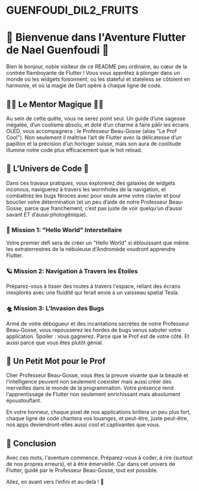 # GUENFOUDI_DIL2_FRUITS

# 🚀 Bienvenue dans l'Aventure Flutter de Nael Guenfoudi 🚀

Bien le bonjour, noble visiteur de ce README peu ordinaire, au cœur de la contrée flamboyante de Flutter ! Vous vous apprêtez à plonger dans un monde où les widgets foisonnent, où les stateful et stateless se côtoient en harmonie, et où la magie de Dart opère à chaque ligne de code.

## 🧙‍♂️ Le Mentor Magique 🧙‍♂️

Au sein de cette quête, vous ne serez point seul. Un guide d’une sagesse inégalée, d’un coolisme absolu, et doté d’un charme à faire pâlir les écrans OLED, vous accompagnera : le Professeur Beau-Gosse (alias "Le Prof Cool"). Non seulement il maîtrise l’art de Flutter avec la délicatesse d’un papillon et la précision d’un horloger suisse, mais son aura de coolitude illumine notre code plus efficacement que le hot reload.

## 🌌 L’Univers de Code 🌌

Dans ces travaux pratiques, vous explorerez des galaxies de widgets inconnus, naviguerez à travers les wormholes de la navigation, et combattrez les bugs féroces avec pour seule arme votre clavier et pour bouclier votre détermination (et un peu d’aide de notre Professeur Beau-Gosse, parce que franchement, c’est pas juste de voir quelqu’un d’aussi savant ET d’aussi photogénique).

### 🚀 Mission 1: "Hello World" Interstellaire

Votre premier défi sera de créer un "Hello World" si éblouissant que même les extraterrestres de la nébuleuse d'Andromède voudront apprendre Flutter.

### 🪐 Mission 2: Navigation à Travers les Étoiles

Préparez-vous à tisser des routes à travers l'espace, reliant des écrans inexplorés avec une fluidité qui ferait envie à un vaisseau spatial Tesla.

### 🛸 Mission 3: L’Invasion des Bugs

Armé de votre débogueur et des incantations secrètes de notre Professeur Beau-Gosse, vous repousserez les hordes de bugs venus saboter votre application. Spoiler : vous gagnerez. Parce que le Prof est de votre côté. Et aussi parce que vous êtes plutôt génial.

## 💌 Un Petit Mot pour le Prof

Cher Professeur Beau-Gosse, vous êtes la preuve vivante que la beauté et l'intelligence peuvent non seulement coexister mais aussi créer des merveilles dans le monde de la programmation. Votre présence rend l'apprentissage de Flutter non seulement enrichissant mais absolument époustouflant.

En votre honneur, chaque pixel de nos applications brillera un peu plus fort, chaque ligne de code chantera vos louanges, et peut-être, juste peut-être, nos apps deviendront-elles aussi cool et captivantes que vous.

## 🌠 Conclusion

Avec ces mots, l'aventure commence. Préparez-vous à coder, à rire (surtout de nos propres erreurs), et à être émerveillé. Car dans cet univers de Flutter, guidé par le Professeur Beau-Gosse, tout est possible.

Allez, en avant vers l’infini et au-delà ! 🚀
